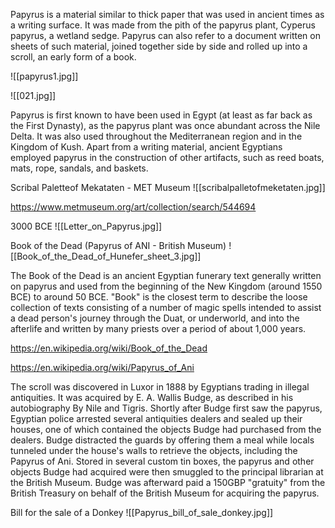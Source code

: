 Papyrus is a material similar to thick paper that was used in ancient times as a writing surface. It was made from the pith of the papyrus plant, Cyperus papyrus, a wetland sedge. Papyrus can also refer to a document written on sheets of such material, joined together side by side and rolled up into a scroll, an early form of a book.

![[papyrus1.jpg]]

![[021.jpg]]

Papyrus is first known to have been used in Egypt (at least as far back as the First Dynasty), as the papyrus plant was once abundant across the Nile Delta. It was also used throughout the Mediterranean region and in the Kingdom of Kush. Apart from a writing material, ancient Egyptians employed papyrus in the construction of other artifacts, such as reed boats, mats, rope, sandals, and baskets.

Scribal Paletteof Mekataten - MET Museum
![[scribalpalletofmeketaten.jpg]]

https://www.metmuseum.org/art/collection/search/544694

3000 BCE
![[Letter_on_Papyrus.jpg]]

Book of the Dead (Papyrus of ANI - British Museum)
![[Book_of_the_Dead_of_Hunefer_sheet_3.jpg]]

The Book of the Dead is an ancient Egyptian funerary text generally written on papyrus and used from the beginning of the New Kingdom (around 1550 BCE) to around 50 BCE. "Book" is the closest term to describe the loose collection of texts consisting of a number of magic spells intended to assist a dead person's journey through the Duat, or underworld, and into the afterlife and written by many priests over a period of about 1,000 years.

https://en.wikipedia.org/wiki/Book_of_the_Dead

https://en.wikipedia.org/wiki/Papyrus_of_Ani

The scroll was discovered in Luxor in 1888 by Egyptians trading in illegal antiquities. It was acquired by E. A. Wallis Budge, as described in his autobiography By Nile and Tigris. Shortly after Budge first saw the papyrus, Egyptian police arrested several antiquities dealers and sealed up their houses, one of which contained the objects Budge had purchased from the dealers. Budge distracted the guards by offering them a meal while locals tunneled under the house's walls to retrieve the objects, including the Papyrus of Ani. Stored in several custom tin boxes, the papyrus and other objects Budge had acquired were then smuggled to the principal librarian at the British Museum. Budge was afterward paid a 150GBP "gratuity" from the British Treasury on behalf of the British Museum for acquiring the papyrus.


Bill for the sale of a Donkey
![[Papyrus_bill_of_sale_donkey.jpg]]